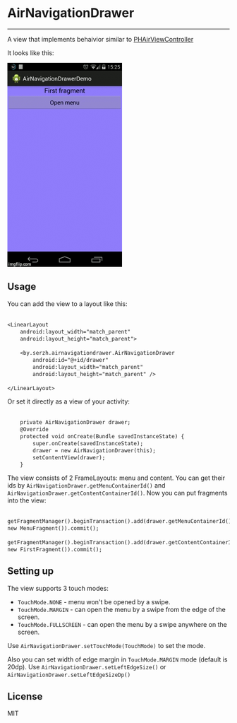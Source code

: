 AirNavigationDrawer
=========
----


A view that implements behaivior similar to [PHAirViewController](https://github.com/taphuochai/PHAirViewController)

It looks like this:

![Example](https://raw.githubusercontent.com/serzhby/airnavigationdrawer/master/example.gif)

Usage
----


You can add the view to a layout like this:
```

<LinearLayout
    android:layout_width="match_parent"
    android:layout_height="match_parent">
    
    <by.serzh.airnavigationdrawer.AirNavigationDrawer
        android:id="@+id/drawer"
        android:layout_width="match_parent"
        android:layout_height="match_parent" />
    
</LinearLayout>

```

Or set it directly as a view of your activity:

```

    private AirNavigationDrawer drawer;
    @Override
	protected void onCreate(Bundle savedInstanceState) {
		super.onCreate(savedInstanceState);
		drawer = new AirNavigationDrawer(this);
		setContentView(drawer);
	}

```

The view consists of 2 FrameLayouts: menu and content. You can get their ids by `AirNavigationDrawer.getMenuContainerId()` and `AirNavigationDrawer.getContentContainerId()`.
Now you can put fragments into the view:

```
    getFragmentManager().beginTransaction().add(drawer.getMenuContainerId(), new MenuFragment()).commit();
	getFragmentManager().beginTransaction().add(drawer.getContentContainerId(), new FirstFragment()).commit();
```

Setting up
----
The view supports 3 touch modes:
* `TouchMode.NONE` - menu won't be opened by a swipe.
* `TouchMode.MARGIN` - can open the menu by a swipe from the edge of the screen.
* `TouchMode.FULLSCREEN` - can open the menu by a swipe anywhere on the screen.

Use `AirNavigationDrawer.setTouchMode(TouchMode)` to set the mode.

Also you can set width of edge margin in `TouchMode.MARGIN` mode (default is 20dp). Use `AirNavigationDrawer.setLeftEdgeSize()` or `AirNavigationDrawer.setLeftEdgeSizeDp()`


License
----

MIT


